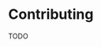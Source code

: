 <!--- Code generated by Project Forge, see https://projectforge.dev for details. -->
# Contributing

TODO
